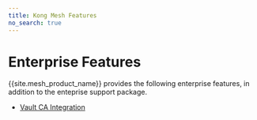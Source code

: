 ```yaml
---
title: Kong Mesh Features
no_search: true
---
```


# Enterprise Features

{{site.mesh_product_name}} provides the following enterprise features, in addition to the enteprise support package.

* [Vault CA Integration](/mesh/{{page.kong_version}}/features/vault)
